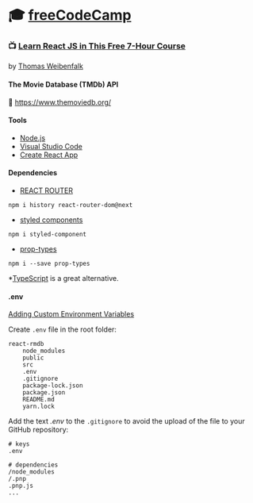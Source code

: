 # :mortar_board: **[freeCodeCamp](https://www.freecodecamp.org/)**  

### :tv: [Learn React JS in This Free 7-Hour Course](https://www.youtube.com/watch?v=nTeuhbP7wdE&t=2s)
by [Thomas Weibenfalk](https://github.com/weibenfalk)  

#### **The Movie Database (TMDb) API**

:link: https://www.themoviedb.org/  

#### Tools

- [Node.js](https://nodejs.org/en/)
- [Visual Studio Code](https://code.visualstudio.com/)
- [Create React App](https://create-react-app.dev/)

#### Dependencies

- [REACT ROUTER](https://reactrouter.com/)  

```
npm i history react-router-dom@next
```

- [styled components](https://styled-components.com/)  

```
npm i styled-component
```

- [prop-types](https://www.npmjs.com/package/prop-types)  


```
npm i --save prop-types
```

*[TypeScript](https://www.typescriptlang.org/) is a great alternative.  


#### .env

[Adding Custom Environment Variables](https://create-react-app.dev/docs/adding-custom-environment-variables/)  

Create ```.env``` file in the root folder:  

```
react-rmdb
    node_modules
    public
    src
    .env
    .gitignore
    package-lock.json
    package.json
    README.md
    yarn.lock
```

Add the text _.env_ to the ```.gitignore``` to avoid the upload of the file to your GitHub repository:  

```
# keys
.env

# dependencies
/node_modules
/.pnp
.pnp.js
...
```